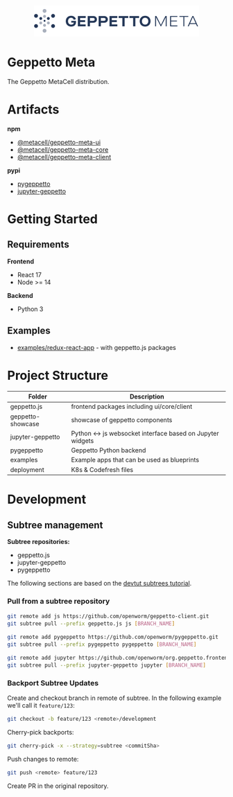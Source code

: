 <p align="center">
  <img src="https://github.com/tarelli/bucket/blob/master/geppetto_meta.png?raw=true" alt="Geppetto logo"/>
</p>

# Geppetto Meta

The Geppetto MetaCell distribution.

# Artifacts

**npm**

* [@metacell/geppetto-meta-ui](https://www.npmjs.com/package/@metacell/geppetto-meta-ui)
* [@metacell/geppetto-meta-core](https://www.npmjs.com/package/@metacell/geppetto-meta-core)
* [@metacell/geppetto-meta-client](https://www.npmjs.com/package/@metacell/geppetto-meta-client)

**pypi**

* [pygeppetto](https://pypi.org/project/pygeppetto/)
* [jupyter-geppetto](https://pypi.org/project/jupyter-geppetto/)

# Getting Started
## Requirements

**Frontend**

* React 17
* Node >= 14

**Backend**

* Python 3

## Examples

* [examples/redux-react-app](examples/redux-react-app) - with geppetto.js packages

# Project Structure

| Folder 	| Description 	|
|---	|---	|
| geppetto.js 	| frontend packages including ui/core/client 	|
| geppetto-showcase 	| showcase of geppetto components	|
| jupyter-geppetto 	| Python <-> js websocket interface based on Jupyter widgets 	|
| pygeppetto 	| Geppetto Python backend 	|
| examples 	| Example apps that can be used as blueprints 	|
| deployment 	| K8s & Codefresh files 	|

# Development
## Subtree management

**Subtree repositories:**

* geppetto.js
* jupyter-geppetto
* pygeppetto

The following sections are based on
the [devtut subtrees tutorial](https://devtut.github.io/git/subtrees.html#create-pull-and-backport-subtree).

### Pull from a subtree repository

```bash
git remote add js https://github.com/openworm/geppetto-client.git
git subtree pull --prefix geppetto.js js [BRANCH_NAME]
```

```bash
git remote add pygeppetto https://github.com/openworm/pygeppetto.git
git subtree pull --prefix pygeppetto pygeppetto [BRANCH_NAME]
```

```bash
git remote add jupyter https://github.com/openworm/org.geppetto.frontend.jupyter.git
git subtree pull --prefix jupyter-geppetto jupyter [BRANCH_NAME]
```

### Backport Subtree Updates

Create and checkout branch in remote of subtree. In the following example we'll call it `feature/123`:

```bash
git checkout -b feature/123 <remote>/development
```

Cherry-pick backports:

```bash
git cherry-pick -x --strategy=subtree <commitSha>
```

Push changes to remote:

```bash
git push <remote> feature/123
```

Create PR in the original repository.
